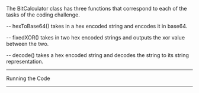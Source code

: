 The BitCalculator class has three functions that correspond to each of the tasks of the coding challenge.

-- hexToBase64() takes in a hex encoded string and encodes it in base64.

-- fixedXOR() takes in two hex encoded strings and outputs the xor value between the two.

-- decode() takes a hex encoded string and decodes the string to its string representation.

---------------------------------
Running the Code


---------------------------------